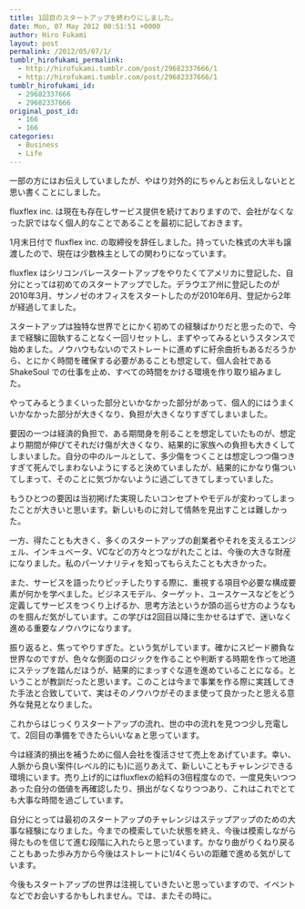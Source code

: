 ```yaml
---
title: 1回目のスタートアップを終わりにしました。
date: Mon, 07 May 2012 00:51:51 +0000
author: Hiro Fukami
layout: post
permalink: /2012/05/07/1/
tumblr_hirofukami_permalink:
  - http://hirofukami.tumblr.com/post/29682337666/1
  - http://hirofukami.tumblr.com/post/29682337666/1
tumblr_hirofukami_id:
  - 29682337666
  - 29682337666
original_post_id:
  - 166
  - 166
categories:
  - Business
  - Life
---
```

<div class="section">
  <p>
    一部の方にはお伝えしていましたが、やはり対外的にちゃんとお伝えしないとと思い書くことにしました。
  </p>
  
  <p>
    fluxflex inc. は現在も存在しサービス提供を続けておりますので、会社がなくなった訳ではなく個人的なことであることを最初に記しておきます。
  </p>
  
  <p>
    1月末日付で fluxflex inc. の取締役を辞任しました。持っていた株式の大半も譲渡したので、現在は少数株主としての関わりになっています。
  </p>
  
  <p>
    fluxflex はシリコンバレースタートアップをやりたくてアメリカに登記した、自分にとっては初めてのスタートアップでした。デラウエア州に登記したのが2010年3月、サンノゼのオフィスをスタートしたのが2010年6月、登記から2年が経過してました。
  </p>
  
  <p>
    スタートアップは独特な世界でとにかく初めての経験ばかりだと思ったので、今まで経験に固執することなく一回リセットし、まずやってみるというスタンスで始めました。ノウハウもないのでストレートに進めずに紆余曲折もあるだろうから、とにかく時間を確保する必要があることも想定して、個人会社である ShakeSoul での仕事を止め、すべての時間をかける環境を作り取り組みました。
  </p>
  
  <p>
    やってみるとうまくいった部分といかなかった部分があって、個人的にはうまくいかなかった部分が大きくなり、負担が大きくなりすぎてしまいました。
  </p>
  
  <p>
    要因の一つは経済的負担で、ある期間身を削ることを想定していたものが、想定より期間が伸びてそれだけ傷が大きくなり、結果的に家族への負担も大きくしてしまいました。自分の中のルールとして、多少傷をつくことは想定しつつ傷つきすぎて死んでしまわないようにすると決めていましたが、結果的にかなり傷ついてしまって、そのことに気づかないように過ごしてきてしまっていました。
  </p>
  
  <p>
    もうひとつの要因は当初掲げた実現したいコンセプトやモデルが変わってしまったことが大きいと思います。新しいものに対して情熱を見出すことは難しかった。
  </p>
  
  <p>
    一方、得たことも大きく、多くのスタートアップの創業者やそれを支えるエンジェル、インキュベータ、VCなどの方々とつながれたことは、今後の大きな財産になりました。私のパーソナリティを知ってもらえたことも大きかった。
  </p>
  
  <p>
    また、サービスを語ったりピッチしたりする際に、重視する項目や必要な構成要素が何かを学べました。ビジネスモデル、ターゲット、ユースケースなどをどう定義してサービスをつくり上げるか、思考方法というか頭の巡らせ方のようなものを掴んだ気がしています。この学びは2回目以降に生かせるはずで、迷いなく進める重要なノウハウになります。
  </p>
  
  <p>
    振り返ると、焦ってやりすぎた。という気がしています。確かにスピード勝負な世界なのですが、色々な側面のロジックを作ることや判断する時期を作って地道にステップを踏んだほうが、結果的にまっすぐな道を進めていることになる。ということが教訓だったと思います。このことは今まで事業を作る際に実践してきた手法と合致していて、実はそのノウハウがそのまま使って良かったと思える意外な発見となりました。
  </p>
  
  <p>
    これからはじっくりスタートアップの流れ、世の中の流れを見つつ少し充電して、2回目の準備をできたらいいなぁと思っています。
  </p>
  
  <p>
    今は経済的損出を補うために個人会社を復活させて売上をあげています。幸い、人脈から良い案件(レベル的にも)に巡りあえて、新しいこともチャレンジできる環境にいます。売り上げ的にはfluxflexの給料の3倍程度なので、一度見失いつつあった自分の価値を再確認したり、損出がなくなりつつあり、これはこれでとても大事な時間を過ごしています。
  </p>
  
  <p>
    自分にとっては最初のスタートアップのチャレンジはステップアップのための大事な経験になりました。今までの模索していた状態を終え、今後は模索しながら得たものを信じて進む段階に入れたらと思っています。かなり曲がりくねり戻ることもあった歩み方から今後はストレートに1/4くらいの距離で進める気がしています。
  </p>
  
  <p>
    今後もスタートアップの世界は注視していきたいと思っていますので、イベントなどでお会いするかもしれません。では、またその時に。
  </p>
</div>